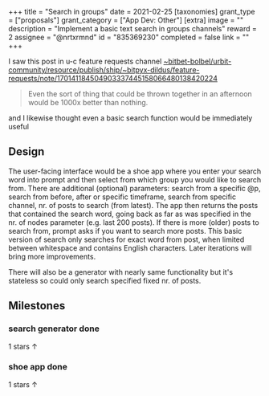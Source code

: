 +++
title = "Search in groups"
date = 2021-02-25
[taxonomies]
grant_type = ["proposals"]
grant_category = ["App Dev: Other"]
[extra]
image = ""
description = "Implement a basic text search in groups channels"
reward = 2
assignee = "@nrtxrmnd"
id = "835369230"
completed = false
link = ""
+++

I saw this post in u-c feature requests channel [~bitbet-bolbel/urbit-community/resource/publish/ship/~bitpyx-dildus/feature-requests/note/170141184504903337445158066480138420224](http://localhost:8080/~landscape/ship/~bitbet-bolbel/urbit-community/resource/publish/ship/~bitpyx-dildus/feature-requests/note/170141184504903337445158066480138420224) 
> Even the sort of thing that could be thrown together in an afternoon would be 1000x better than nothing.

and I likewise thought even a basic search function would be immediately useful

## Design

The user-facing interface would be a shoe app where you enter your search word into prompt and then select from which group you would like to search from. There are additional (optional) parameters: search from a specific @p, search from before, after or specific timeframe, search from specific channel, nr. of posts to search (from latest). The app then returns the posts that contained the search word, going back as far as was specified in the nr. of nodes parameter (e.g. last 200 posts). If there is more (older) posts to search from, prompt asks if you want to search more posts.
This basic version of search only searches for exact word from post, when limited between whitespace and contains English characters. Later iterations will bring more improvements.

There will also be a generator with nearly same functionality but it's stateless so could only search specified fixed nr. of posts.

## Milestones


### search generator done
1 stars
↑


### shoe app done
1 stars
↑

    